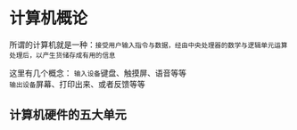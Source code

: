 # 计算机概论
所谓的计算机就是一种：`接受用户输入指令与数据，经由中央处理器的数学与逻辑单元运算处理后，以产生货储存成有用的信息`  

这里有几个概念：
`输入设备`键盘、触摸屏、语音等等  
`输出设备`屏幕、打印出来、或者反馈等等  

## 计算机硬件的五大单元  
 
